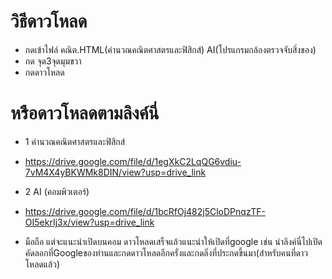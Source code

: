 # วิธีดาวโหลด
 - กดเข้าไฟล์ คณิต.HTML(คำนวณคณิตศาสตรและฟิสิกส์) AI(โปรแกรมกล้องตรวจจับสิ่งของ)
 - กด จุด3จุดมุมขวา
 - กดดาวโหลด

# หรือดาวโหลดตามลิงค์นี่ 

- 1 คำนวณคณิตศาสตรและฟิสิกส์
- https://drive.google.com/file/d/1egXkC2LqQG6vdiu-7vM4X4yBKWMk8DIN/view?usp=drive_link
- 2 AI (คอมพิวเตอร์)
- https://drive.google.com/file/d/1bcRfOj482j5CloDPnqzTF-OI5ekrIj3x/view?usp=drive_link

- มือถือ แต่จะแนะนำเปิดบนคอม
ดาวโหลดเสร็จแล้วแนะนำให้เปิดที่google
เช่น นำลิงค์นี่ไปเปิดคัดลอกที่Googleของท่านและกดดาวโหลดอีกครั่งและกดลิ่งที่ประกดขึ้นมา(สำหรับคนที่ดาวโหลดแล้ว)

